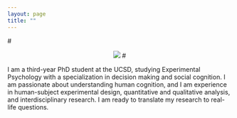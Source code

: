 ```yaml
---
layout: page
title: ""
---
```


#<p align="center">
  <img src="http://shirleyxingyuliu.github.io/websitephoto.JPG?raw=true" />
#</p>

I am a third-year PhD student at the UCSD, studying Experimental Psychology with a specialization in decision making and social cognition. I am passionate about understanding human cognition, and I am experience in human-subject experimental design, quantitative and qualitative analysis, and interdisciplinary research. I am ready to translate my research to real-life questions.
